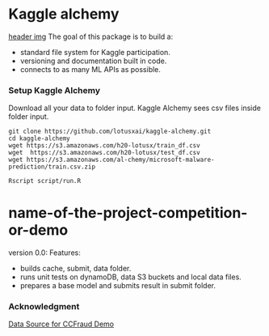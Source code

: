 # Kaggle alchemy

[header img](README_files/kaggle_alchemy_art.png)
The goal of this package is to build a:
- standard file system for Kaggle participation.
- versioning and documentation built in code.
- connects to as many ML APIs as possible.


### Setup Kaggle Alchemy
Download all your data to folder input. Kaggle Alchemy sees csv files inside folder input.

```
git clone https://github.com/lotusxai/kaggle-alchemy.git
cd kaggle-alchemy
wget https://s3.amazonaws.com/h20-lotusx/train_df.csv
wget  https://s3.amazonaws.com/h20-lotusx/test_df.csv
wget https://s3.amazonaws.com/al-chemy/microsoft-malware-prediction/train.csv.zip

Rscript script/run.R
```

# name-of-the-project-competition-or-demo

version 0.0:
Features:
* builds cache, submit, data folder.
* runs unit tests on dynamoDB, data S3 buckets and local data files.
* prepares a base model and submits result in submit folder.






### Acknowledgment
[Data Source for CCFraud Demo](https://www.kaggle.com/mlg-ulb/creditcardfraud)
